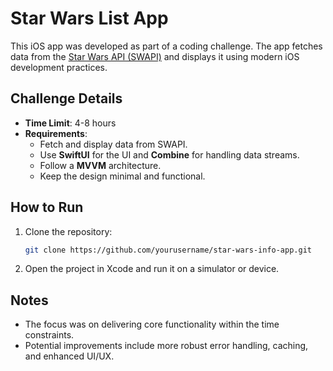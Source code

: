 # Star Wars List App

This iOS app was developed as part of a coding challenge. 
The app fetches data from the [Star Wars API (SWAPI)](https://swapi.dev/) and displays it using modern iOS development practices.

## Challenge Details

- **Time Limit**: 4-8 hours
- **Requirements**:
  - Fetch and display data from SWAPI.
  - Use **SwiftUI** for the UI and **Combine** for handling data streams.
  - Follow a **MVVM** architecture.
  - Keep the design minimal and functional.

## How to Run

1. Clone the repository:
    ```bash
    git clone https://github.com/yourusername/star-wars-info-app.git
    ```
2. Open the project in Xcode and run it on a simulator or device.

## Notes

- The focus was on delivering core functionality within the time constraints.
- Potential improvements include more robust error handling, caching, and enhanced UI/UX.

